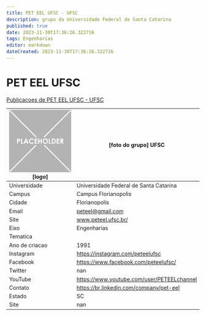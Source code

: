 ```yaml
---
title: PET EEL UFSC - UFSC
description: grupo da Universidade Federal de Santa Catarina
published: true
date: 2023-11-30T17:36:26.322716
tags: Engenharias
editor: markdown
dateCreated: 2023-11-30T17:36:26.322716
---
```


# PET EEL UFSC

[Publicacoes de PET EEL UFSC - UFSC](/atividade/75PETEELUFSCUFSC/feed.md)

| ![placeholder.png](/placeholder.png) [logo] | [foto do grupo] UFSC         |
| ------------------------------------------- | ------------------------------------------------- |
| Universidade                                | Universidade Federal de Santa Catarina      |
| Campus                                      | Campus Florianopolis            |
| Cidade                                      | Florianopolis             |
| Email                                       | peteel@gmail.com             |
| Site                                        | www.peteel.ufsc.br/              |
| Eixo                                        | Engenharias              |
| Tematica                                    |           |
| Ano de criacao                              | 1991        |
| Instagram                                   | https://instagram.com/peteelufsc         |
| Facebook                                    | https://www.facebook.com/peteelufsc/          |
| Twitter                                     | nan           |
| YouTube                                     | https://www.youtube.com/user/PETEELchannel           |
| Contato                                     | https://br.linkedin.com/company/pet-eel         |
| Estado                                      |  SC            |
| Site                                        | nan |
